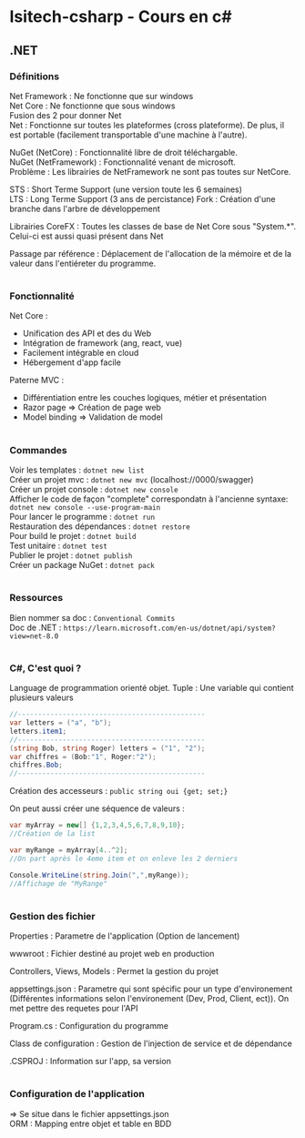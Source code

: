 # Isitech-csharp - Cours en c#
## .NET
### Définitions
Net Framework : Ne fonctionne que sur windows  
Net Core : Ne fonctionne que sous windows   
Fusion des 2 pour donner Net  
Net : Fonctionne sur toutes les plateformes (cross plateforme). De plus, il est portable (facilement transportable d'une machine à l'autre).

NuGet (NetCore) : Fonctionnalité libre de droit téléchargable.  
NuGet (NetFramework) : Fonctionnalité venant de microsoft.  
Problème : Les librairies de NetFramework ne sont pas toutes sur NetCore.  

STS : Short Terme Support (une version toute les 6 semaines)  
LTS : Long Terme Support (3 ans de percistance) 
Fork : Création d'une branche dans l'arbre de développement

Librairies CoreFX : Toutes les classes de base de Net Core sous "System.*". Celui-ci est aussi quasi présent dans Net  

Passage par référence : Déplacement de l'allocation de la mémoire et de la valeur dans l'entiéreter du programme.
#

### Fonctionnalité
Net Core :
 - Unification des API et des du Web  
 - Intégration de framework (ang, react, vue)  
 - Facilement intégrable en cloud  
 - Hébergement d'app facile

Paterne MVC :
 - Différentiation entre les couches logiques, métier et présentation
 - Razor page => Création de page web
 - Model binding => Validation de model
#

### Commandes
Voir les templates : ```dotnet new list```  
Créer un projet mvc : ```dotnet new mvc``` (localhost://0000/swagger)  
Créer un projet console : ```dotnet new console```  
Afficher le code de façon "complete" correspondatn à l'ancienne syntaxe: ```dotnet new console --use-program-main ```  
Pour lancer le programme : ```dotnet run```  
Restauration des dépendances : ```dotnet restore```  
Pour build le projet : ```dotnet build```  
Test unitaire : ```dotnet test```  
Publier le projet : ```dotnet publish```  
Créer un package NuGet : ```dotnet pack```  
#

### Ressources
Bien nommer sa doc : ```Conventional Commits```  
Doc de .NET : ```https://learn.microsoft.com/en-us/dotnet/api/system?view=net-8.0```  
#

### C#, C'est quoi ?
Language de programmation orienté objet.
Tuple : Une variable qui contient plusieurs valeurs
```cs
//----------------------------------------------
var letters = ("a", "b");
letters.item1;
//----------------------------------------------
(string Bob, string Roger) letters = ("1", "2");
var chiffres = (Bob:"1", Roger:"2");
chiffres.Bob;
//----------------------------------------------
```

Création des accesseurs : ```public string oui {get; set;}```  

On peut aussi créer une séquence de valeurs :
```cs
var myArray = new[] {1,2,3,4,5,6,7,8,9,10};
//Création de la list

var myRange = myArray[4..^2];
//On part après le 4eme item et on enleve les 2 derniers

Console.WriteLine(string.Join(",",myRange));
//Affichage de "MyRange"
``` 
#

### Gestion des fichier
Properties : Parametre de l'application (Option de lancement)

wwwroot : Fichier destiné au projet web en production

Controllers, Views, Models : Permet la gestion du projet

appsettings.json : Parametre qui sont spécific pour un type d'environement (Différentes informations selon l'environement (Dev, Prod, Client, ect)). On met pettre des requetes pour l'API

Program.cs : Configuration du programme

Class de configuration : Gestion de l'injection de service et de dépendance

.CSPROJ : Information sur l'app, sa version
#

### Configuration de l'application
=> Se situe dans le fichier appsettings.json  
ORM : Mapping entre objet et table en BDD
#